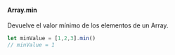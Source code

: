 #### Array.min

Devuelve el valor mínimo de los elementos de un Array.

```javascript
let minValue = [1,2,3].min()
// minValue = 1
```

